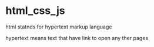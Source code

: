 # html_css_js

html statnds for hypertext markup language

hypertext means text that have link to open any ther pages